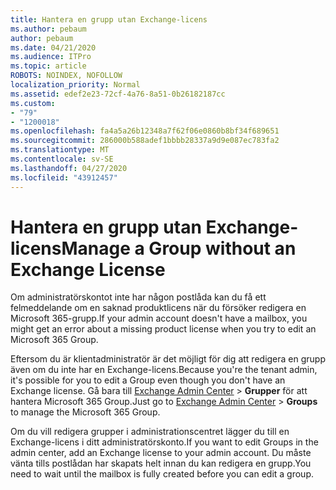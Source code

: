 ```yaml
---
title: Hantera en grupp utan Exchange-licens
ms.author: pebaum
author: pebaum
ms.date: 04/21/2020
ms.audience: ITPro
ms.topic: article
ROBOTS: NOINDEX, NOFOLLOW
localization_priority: Normal
ms.assetid: edef2e23-72cf-4a76-8a51-0b26182187cc
ms.custom:
- "79"
- "1200018"
ms.openlocfilehash: fa4a5a26b12348a7f62f06e0860b8bf34f689651
ms.sourcegitcommit: 286000b588adef1bbbb28337a9d9e087ec783fa2
ms.translationtype: MT
ms.contentlocale: sv-SE
ms.lasthandoff: 04/27/2020
ms.locfileid: "43912457"
---
```

# <a name="manage-a-group-without-an-exchange-license"></a><span data-ttu-id="a5c52-102">Hantera en grupp utan Exchange-licens</span><span class="sxs-lookup"><span data-stu-id="a5c52-102">Manage a Group without an Exchange License</span></span>

<span data-ttu-id="a5c52-103">Om administratörskontot inte har någon postlåda kan du få ett felmeddelande om en saknad produktlicens när du försöker redigera en Microsoft 365-grupp.</span><span class="sxs-lookup"><span data-stu-id="a5c52-103">If your admin account doesn't have a mailbox, you might get an error about a missing product license when you try to edit an Microsoft 365 Group.</span></span>
  
<span data-ttu-id="a5c52-104">Eftersom du är klientadministratör är det möjligt för dig att redigera en grupp även om du inte har en Exchange-licens.</span><span class="sxs-lookup"><span data-stu-id="a5c52-104">Because you're the tenant admin, it's possible for you to edit a Group even though you don't have an Exchange license.</span></span> <span data-ttu-id="a5c52-105">Gå bara till [Exchange Admin Center](https://outlook.office365.com/ecp.aspx) \> **Grupper** för att hantera Microsoft 365 Group.</span><span class="sxs-lookup"><span data-stu-id="a5c52-105">Just go to [Exchange Admin Center](https://outlook.office365.com/ecp.aspx) \> **Groups** to manage the Microsoft 365 Group.</span></span>
  
<span data-ttu-id="a5c52-106">Om du vill redigera grupper i administrationscentret lägger du till en Exchange-licens i ditt administratörskonto.</span><span class="sxs-lookup"><span data-stu-id="a5c52-106">If you want to edit Groups in the admin center, add an Exchange license to your admin account.</span></span> <span data-ttu-id="a5c52-107">Du måste vänta tills postlådan har skapats helt innan du kan redigera en grupp.</span><span class="sxs-lookup"><span data-stu-id="a5c52-107">You need to wait until the mailbox is fully created before you can edit a group.</span></span>
  